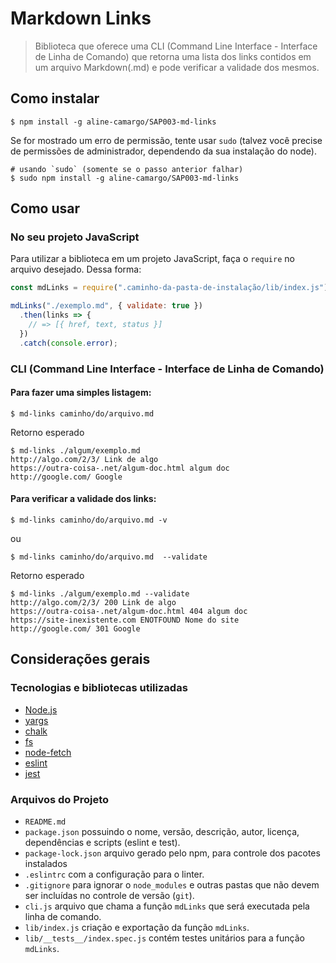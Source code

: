 # Markdown Links

> Biblioteca que oferece uma CLI (Command Line Interface - Interface de Linha de Comando) que retorna uma lista dos links contidos em um arquivo Markdown(.md) e pode verificar a validade dos mesmos.

## Como instalar

    $ npm install -g aline-camargo/SAP003-md-links

    
Se for mostrado um erro de permissão, tente usar `sudo` (talvez você precise de permissões
de administrador, dependendo da sua instalação do node).

```console
# usando `sudo` (somente se o passo anterior falhar)
$ sudo npm install -g aline-camargo/SAP003-md-links
```

## Como usar

### No seu projeto JavaScript

Para utilizar a biblioteca em um projeto JavaScript, faça o `require` no arquivo desejado. Dessa forma:

```js
const mdLinks = require(".caminho-da-pasta-de-instalação/lib/index.js");

mdLinks("./exemplo.md", { validate: true })
  .then(links => {
    // => [{ href, text, status }]
  })
  .catch(console.error);
```

### CLI (Command Line Interface - Interface de Linha de Comando)
#### Para fazer uma simples listagem:

    $ md-links caminho/do/arquivo.md

Retorno esperado


```console
$ md-links ./algum/exemplo.md
http://algo.com/2/3/ Link de algo
https://outra-coisa-.net/algum-doc.html algum doc
http://google.com/ Google
```

#### Para verificar a validade dos links:

    $ md-links caminho/do/arquivo.md -v

ou

    $ md-links caminho/do/arquivo.md  --validate

Retorno esperado


```console
$ md-links ./algum/exemplo.md --validate
http://algo.com/2/3/ 200 Link de algo
https://outra-coisa-.net/algum-doc.html 404 algum doc
https://site-inexistente.com ENOTFOUND Nome do site
http://google.com/ 301 Google
```

## Considerações gerais

### Tecnologias e bibliotecas utilizadas

* [Node.js](https://nodejs.org/)
* [yargs](https://www.npmjs.com/package/yargs)
* [chalk](https://www.npmjs.com/package/chalk)
* [fs](https://nodejs.org/api/fs.html)
* [node-fetch](https://www.npmjs.com/package/node-fetch)
* [eslint](https://eslint.org/)
* [jest](https://jestjs.io/)

### Arquivos do Projeto


* `README.md`
* `package.json` possuindo o nome, versão, descrição, autor, licença,
  dependências e scripts (eslint e test).
* `package-lock.json` arquivo gerado pelo npm, para controle dos pacotes instalados
* `.eslintrc` com a configuração para o linter.
* `.gitignore` para ignorar o `node_modules` e outras pastas que não devem ser incluídas no controle de versão (`git`).
* `cli.js` arquivo que chama a função `mdLinks` que será executada pela linha de comando.
* `lib/index.js` criação e exportação da função `mdLinks`.
* `lib/__tests__/index.spec.js` contém testes unitários para a função `mdLinks`.
